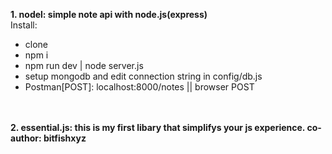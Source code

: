 <b>1. nodel: simple note api with node.js(express)</b><br>
Install: 
* clone
* npm i
* npm run dev | node server.js
* setup mongodb and edit connection string in config/db.js 
* Postman[POST]: localhost:8000/notes || browser POST

<br>
<br>
<b>2. essential.js: this is my first libary that simplifys your js experience.  co-author: bitfishxyz </b>
